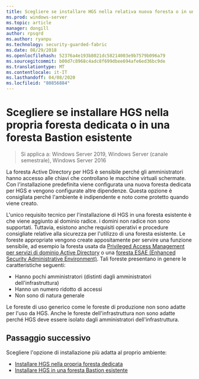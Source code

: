 ```yaml
---
title: Scegliere se installare HGS nella relativa nuova foresta o in una foresta Bastion esistente
ms.prod: windows-server
ms.topic: article
manager: dongill
author: rpsqrd
ms.author: ryanpu
ms.technology: security-guarded-fabric
ms.date: 08/29/2018
ms.openlocfilehash: 52376a4e193b8021dc58214003e9b7579b096a79
ms.sourcegitcommit: b00d7c8968c4adc8f699dbee694afe6ed36bc9de
ms.translationtype: MT
ms.contentlocale: it-IT
ms.lasthandoff: 04/08/2020
ms.locfileid: "80856884"
---
```

# <a name="choose-whether-to-install-hgs-in-its-own-dedicated-forest-or-in-an-existing-bastion-forest"></a>Scegliere se installare HGS nella propria foresta dedicata o in una foresta Bastion esistente

>Si applica a: Windows Server 2019, Windows Server (canale semestrale), Windows Server 2016


La foresta Active Directory per HGS è sensibile perché gli amministratori hanno accesso alle chiavi che controllano le macchine virtuali schermate. Con l'installazione predefinita viene configurata una nuova foresta dedicata per HGS e vengono configurate altre dipendenze. Questa opzione è consigliata perché l'ambiente è indipendente e noto come protetto quando viene creato. 

L'unico requisito tecnico per l'installazione di HGS in una foresta esistente è che viene aggiunto al dominio radice. i domini non radice non sono supportati. Tuttavia, esistono anche requisiti operativi e procedure consigliate relative alla sicurezza per l'utilizzo di una foresta esistente. Le foreste appropriate vengono create appositamente per servire una funzione sensibile, ad esempio la foresta usata da [Privileged Access Management per servizi di dominio Active Directory](https://docs.microsoft.com/microsoft-identity-manager/pam/privileged-identity-management-for-active-directory-domain-services) o una [foresta ESAE (Enhanced Security Administrative Environment)](https://technet.microsoft.com/windows-server-docs/security/securing-privileged-access/securing-privileged-access-reference-material#ESAE_BM). Tali foreste presentano in genere le caratteristiche seguenti:

- Hanno pochi amministratori (distinti dagli amministratori dell'infrastruttura)
- Hanno un numero ridotto di accessi
- Non sono di natura generale 

Le foreste di uso generico come le foreste di produzione non sono adatte per l'uso da HGS. Anche le foreste dell'infrastruttura non sono adatte perché HGS deve essere isolato dagli amministratori dell'infrastruttura.

## <a name="next-step"></a>Passaggio successivo

Scegliere l'opzione di installazione più adatta al proprio ambiente:

- [Installare HGS nella propria foresta dedicata](guarded-fabric-install-hgs-default.md)
- [Installare HGS in una foresta Bastion esistente](guarded-fabric-install-hgs-in-a-bastion-forest.md)


